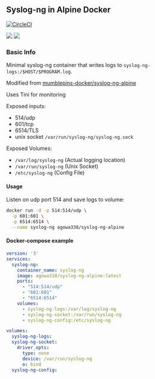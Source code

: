 ## Syslog-ng in Alpine Docker

[![CircleCI](https://circleci.com/gh/agowa338-docker/syslog-ng-alpine.svg?style=shield)](https://circleci.com/gh/agowa338-docker/syslog-ng-alpine)

[![](
https://images.microbadger.com/badges/commit/agowa338/syslog-ng-alpine.svg)](
https://github.com/agowa338-docker/syslog-ng-alpine) [![](
https://images.microbadger.com/badges/image/agowa338/syslog-ng-alpine.svg)](
https://microbadger.com/images/agowa338/syslog-ng-alpine
"Get your own image badge on microbadger.com")

### Basic Info
Minimal syslog-ng container that writes logs to `syslog-ng-logs:/$HOST/$PROGRAM.log`.

Modified from [mumblepins-docker/syslog-ng-alpine](https://github.com/mumblepins-docker/syslog-ng-alpine)

Uses Tini for monitoring

Exposed inputs:

* 514/udp
* 601/tcp 
* 6514/TLS
* unix socket `/var/run/syslog-ng/syslog-ng.sock`

Exposed Volumes:
* `/var/log/syslog-ng` (Actual logging location)
* `/var/run/syslog-ng` (Unix Socket)
* `/etc/syslog-ng` (Config File)

#### Usage

Listen on udp port 514 and save logs to volume:

```bash
docker run -d -p 514:514/udp \
  -p 601:601 \
  -p 6514:6514 \
  --name syslog-ng agowa338/syslog-ng-alpine
```

#### Docker-compose example
```yml
version: '3'
services:
  syslog-ng:
    container_name: syslog-ng
    image: agowa338/syslog-ng-alpine:latest
    ports:
      - "514:514/udp"
      - "601:601"
      - "6514:6514"
    volumes:
      - syslog-ng-logs:/var/log/syslog-ng
      - syslog-ng-socket:/var/run/syslog-ng
      - syslog-ng-config:/etc/syslog-ng

volumes:
  syslog-ng-logs:
  syslog-ng-socket:
    driver_opts:
      type: none
      device: /var/run/syslog-ng
      o: bind
  syslog-ng-config:
```

